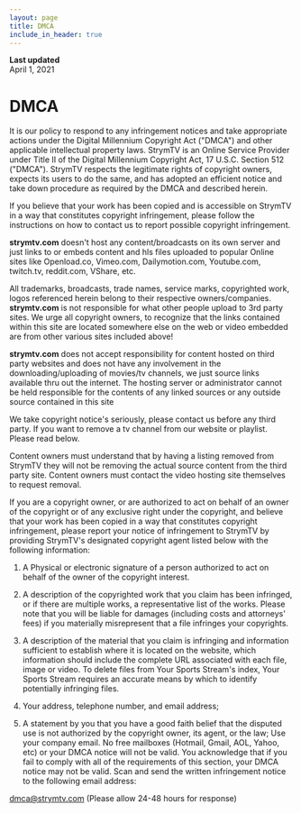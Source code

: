 ```yaml
---
layout: page
title: DMCA
include_in_header: true
---
```


**Last updated**  
April 1, 2021


# **DMCA**

It is our policy to respond to any infringement notices and take appropriate actions under the Digital Millennium Copyright Act ("DMCA") and other applicable intellectual property laws. StrymTV is an Online Service Provider under Title II of the Digital Millennium Copyright Act, 17 U.S.C. Section 512 ("DMCA"). StrymTV respects the legitimate rights of copyright owners, expects its users to do the same, and has adopted an efficient notice and take down procedure as required by the DMCA and described herein.

If you believe that your work has been copied and is accessible on StrymTV in a way that constitutes copyright infringement, please follow the instructions on how to contact us to report possible copyright infringement.

**strymtv.com** doesn't host any content/broadcasts on its own server and just links to or embeds content and hls files uploaded to popular Online sites like Openload.co, Vimeo.com, Dailymotion.com, Youtube.com, twitch.tv, reddit.com, VShare, etc.

All trademarks, broadcasts, trade names, service marks, copyrighted work, logos referenced herein belong to their respective owners/companies. **strymtv.com** is not responsible for what other people upload to 3rd party sites. We urge all copyright owners, to recognize that the links contained within this site are located somewhere else on the web or video embedded are from other various sites included above!

**strymtv.com** does not accept responsibility for content hosted on third party websites and does not have any involvement in the downloading/uploading of movies/tv channels, we just source links available thru out the internet. The hosting server or administrator cannot be held responsible for the contents of any linked sources or any outside source contained in this site

We take copyright notice's seriously, please contact us before any third party. If you want to remove a tv channel from our website or playlist. Please read below.

Content owners must understand that by having a listing removed from StrymTV they will not be removing the actual source content from the third party site. Content owners must contact the video hosting site themselves to request removal.

If you are a copyright owner, or are authorized to act on behalf of an owner of the copyright or of any exclusive right under the copyright, and believe that your work has been copied in a way that constitutes copyright infringement, please report your notice of infringement to StrymTV by providing StrymTV's designated copyright agent listed below with the following information:

1. A Physical or electronic signature of a person authorized to act on behalf of the owner of the copyright interest.

2. A description of the copyrighted work that you claim has been infringed, or if there are multiple works, a representative list of the works. Please note that you will be liable for damages (including costs and attorneys' fees) if you materially misrepresent that a file infringes your copyrights.

3. A description of the material that you claim is infringing and information sufficient to establish where it is located on the website, which information should include the complete URL associated with each file, image or video. To delete files from Your Sports Stream's index, Your Sports Stream requires an accurate means by which to identify potentially infringing files.

4. Your address, telephone number, and email address;

5. A statement by you that you have a good faith belief that the disputed use is not authorized by the copyright owner, its agent, or the law; Use your company email. No free mailboxes (Hotmail, Gmail, AOL, Yahoo, etc) or your DMCA notice will not be valid. You acknowledge that if you fail to comply with all of the requirements of this section, your DMCA notice may not be valid. Scan and send the written infringement notice to the following email address:

dmca@strymtv.com (Please allow 24-48 hours for response)

